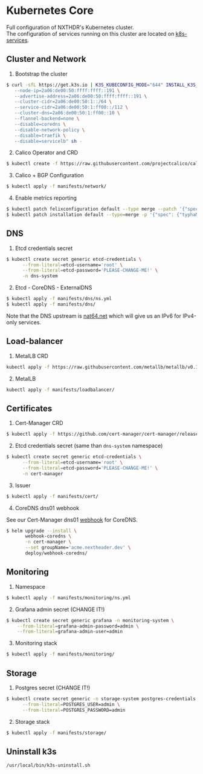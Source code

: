 # Kubernetes Core

Full configuration of NXTHDR's Kubernetes cluster.  
The configuration of services running on this cluster are located on [k8s-services](https://github.com/NXTHDR/k8s-services).

## Cluster and Network

1. Bootstrap the cluster

```sh
$ curl -sfL https://get.k3s.io | K3S_KUBECONFIG_MODE="644" INSTALL_K3S_EXEC=" \
   --node-ip=2a06:de00:50:ffff:ffff::191 \
   --advertise-address=2a06:de00:50:ffff:ffff::191 \
   --cluster-cidr=2a06:de00:50:1::/64 \
   --service-cidr=2a06:de00:50:1:ff00::/112 \
   --cluster-dns=2a06:de00:50:1:ff00::10 \
   --flannel-backend=none \
   --disable=coredns \
   --disable-network-policy \
   --disable=traefik \
   --disable=servicelb" sh -
```

2. Calico Operator and CRD

```sh
$ kubectl create -f https://raw.githubusercontent.com/projectcalico/calico/v3.27.3/manifests/tigera-operator.yaml
```

3. Calico + BGP Configuration

```sh
$ kubectl apply -f manifests/network/
```

4. Enable metrics reporting

```sh
$ kubectl patch felixconfiguration default --type merge --patch '{"spec":{"prometheusMetricsEnabled": true}}'
$ kubectl patch installation default --type=merge -p '{"spec": {"typhaMetricsPort":9093}}'
```

## DNS 

1. Etcd credentials secret 

```sh
$ kubectl create secret generic etcd-credentials \
      --from-literal=etcd-username='root' \
      --from-literal=etcd-password='PLEASE-CHANGE-ME!' \
      -n dns-system
```

2. Etcd - CoreDNS - ExternalDNS

```sh
$ kubectl apply -f manifests/dns/ns.yml
$ kubectl apply -f manifests/dns/
```

Note that the DNS upstream is [nat64.net](https://nat64.net/) which will give us an IPv6 for IPv4-only services.


## Load-balancer 

1. MetalLB CRD

```sh
kubectl apply -f https://raw.githubusercontent.com/metallb/metallb/v0.14.5/config/manifests/metallb-native.yaml
```

2. MetalLB 

```sh
kubectl apply -f manifests/loadbalancer/
```

## Certificates

1. Cert-Manager CRD

```sh
$ kubectl apply -f https://github.com/cert-manager/cert-manager/releases/download/v1.14.5/cert-manager.yaml
```

2. Etcd credentials secret (same than `dns-system` namespace)

```sh
$ kubectl create secret generic etcd-credentials \
      --from-literal=etcd-username='root' \
      --from-literal=etcd-password='PLEASE-CHANGE-ME!' \
      -n cert-manager
```

3. Issuer

```sh
$ kubectl apply -f manifests/cert/
```

4. CoreDNS dns01 webhook

See our Cert-Manager dns01 [webhook](https://github.com/NXTHDR/cert-manager-webhook-coredns) for CoreDNS.

 ```sh
 $ helm upgrade --install \
        webhook-coredns \
        -n cert-manager \
        --set groupName='acme.nextheader.dev' \
        deploy/webhook-coredns/
```

## Monitoring

1. Namespace

```sh
$ kubectl apply -f manifests/monitoring/ns.yml
```

2. Grafana admin secret (CHANGE IT!)

```sh 
$ kubectl create secret generic grafana -n monitoring-system \
    --from-literal=grafana-admin-password=admin \
    --from-literal=grafana-admin-user=admin
```

3. Monitoring stack

```sh
$ kubectl apply -f manifests/monitoring/
```

## Storage

1. Postgres secret (CHANGE IT!)

```sh
$ kubectl create secret generic -n storage-system postgres-credentials \
      --from-literal=POSTGRES_USER=admin \
      --from-literal=POSTGRES_PASSWORD=admin
```

2. Storage stack

```sh 
$ kubectl apply -f manifests/storage/
```

## Uninstall k3s 

```sh 
/usr/local/bin/k3s-uninstall.sh
```